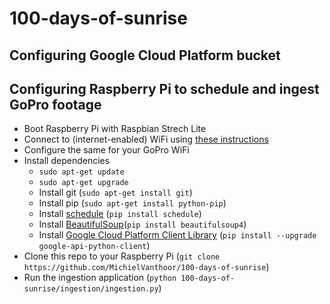 # 100-days-of-sunrise

## Configuring Google Cloud Platform bucket

## Configuring Raspberry Pi to schedule and ingest GoPro footage
* Boot Raspberry Pi with Raspbian Strech Lite
* Connect to (internet-enabled) WiFi using [these instructions](https://www.raspberrypi.org/forums/viewtopic.php?t=191252)
* Configure the same for your GoPro WiFi
* Install dependencies
  * `sudo apt-get update`
  * `sudo apt-get upgrade`
  * Install git (`sudo apt-get install git`)
  * Install pip (`sudo apt-get install python-pip`)
  * Install [schedule](https://github.com/dbader/schedule) (`pip install schedule`)
  * Install [BeautifulSoup](https://www.crummy.com/software/BeautifulSoup/bs4/doc/)(`pip install beautifulsoup4`)
  * Install [Google Cloud Platform Client Library](https://cloud.google.com/compute/docs/tutorials/python-guide) (`pip install --upgrade google-api-python-client`)
* Clone this repo to your Raspberry Pi (`git clone https://github.com/MichielVanthoor/100-days-of-sunrise`)
* Run the ingestion application (`python 100-days-of-sunrise/ingestion/ingestion.py`)
